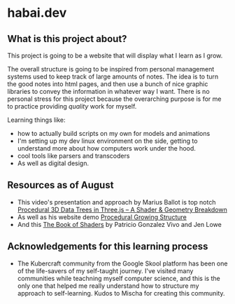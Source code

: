 # habai.dev

## What is this project about?
This project is going to be a website that will display what I learn as I grow.

The overall structure is going to be inspired from personal management systems used to keep track of large amounts of notes.
The idea is to turn the good notes into html pages, and then use a bunch of nice graphic libraries to convey the information in whatever way I want.
There is no personal stress for this project because the overarching purpose is for me to practice providing *quality* work for myself.


Learning things like:
- how to actually build scripts on my own for models and animations
- I'm setting up my dev linux environment on the side, getting to understand more about how computers work under the hood.
- cool tools like parsers and transcoders
- As well as digital design. 

## Resources as of August
- This video's presentation and approach by Marius Ballot is top notch [Procedural 3D Data Trees in Three.js – A Shader & Geometry Breakdown](https://www.youtube.com/watch?v=Of-s4o0EhhI)
- As well as his website demo [Procedural Growing Structure](https://procedural-growing-structure.netlify.app/)
- And this [The Book of Shaders](https://thebookofshaders.com/) by  Patricio Gonzalez Vivo and Jen Lowe

## Acknowledgements for this learning process
- The Kubercraft community from the Google Skool platform has been one of the life-savers of my self-taught journey. I've visited many communities while teachning myself computer science, and this is the only one that helped me really understand how to structure my approach to self-learning. Kudos to Mischa for creating this community.
